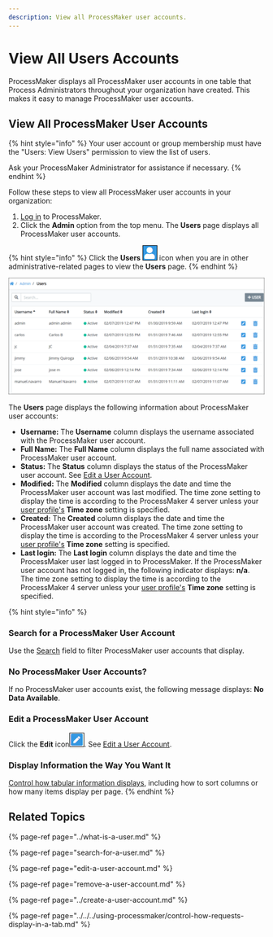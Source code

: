 ```yaml
---
description: View all ProcessMaker user accounts.
---
```


# View All Users Accounts

ProcessMaker displays all ProcessMaker user accounts in one table that Process Administrators throughout your organization have created. This makes it easy to manage ProcessMaker user accounts.

## View All ProcessMaker User Accounts <a id="view-all-scripts"></a>

{% hint style="info" %}
Your user account or group membership must have the "Users: View Users" permission to view the list of users.

Ask your ProcessMaker Administrator for assistance if necessary.
{% endhint %}

Follow these steps to view all ProcessMaker user accounts in your organization:

1. [Log in](../../../using-processmaker/log-in.md#log-in) to ProcessMaker.
2. Click the **Admin** option from the top menu. The **Users** page displays all ProcessMaker user accounts.

{% hint style="info" %}
Click the **Users** ![](../../../.gitbook/assets/users-icon-admin.png) icon when you are in other administrative-related pages to view the **Users** page.
{% endhint %}

![&quot;Users&quot; page displays all users in your organization](../../../.gitbook/assets/users-page-admin%20%281%29.png)

The **Users** page displays the following information about ProcessMaker user accounts:

* **Username:** The **Username** column displays the username associated with the ProcessMaker user account.
* **Full Name:** The **Full Name** column displays the full name associated with ProcessMaker user account.
* **Status:** The **Status** column displays the status of the ProcessMaker user account. See [Edit a User Account](edit-a-user-account.md).
* **Modified:** The **Modified** column displays the date and time the ProcessMaker user account was last modified. The time zone setting to display the time is according to the ProcessMaker 4 server unless your [user profile's](../../../using-processmaker/profile-settings.md#change-your-profile-settings) **Time zone** setting is specified.
* **Created:** The **Created** column displays the date and time the ProcessMaker user account was created. The time zone setting to display the time is according to the ProcessMaker 4 server unless your [user profile's](../../../using-processmaker/profile-settings.md#change-your-profile-settings) **Time zone** setting is specified.
* **Last login:** The **Last login** column displays the date and time the ProcessMaker user last logged in to ProcessMaker. If the ProcessMaker user account has not logged in, the following indicator displays: **n/a**. The time zone setting to display the time is according to the ProcessMaker 4 server unless your [user profile's](../../../using-processmaker/profile-settings.md#change-your-profile-settings) **Time zone** setting is specified.

{% hint style="info" %}
### Search for a ProcessMaker User Account

Use the [Search](search-for-a-user.md#search-for-a-processmaker-user-account) field to filter ProcessMaker user accounts that display.

### No ProcessMaker User Accounts?

If no ProcessMaker user accounts exist, the following message displays: **No Data Available**.

### Edit a ProcessMaker User Account

Click the **Edit** icon![](../../../.gitbook/assets/edit-icon.png). See [Edit a User Account](edit-a-user-account.md#edit-a-processmaker-user-account).

### Display Information the Way You Want It

[Control how tabular information displays](../../../using-processmaker/control-how-requests-display-in-a-tab.md), including how to sort columns or how many items display per page.
{% endhint %}

## Related Topics

{% page-ref page="../what-is-a-user.md" %}

{% page-ref page="search-for-a-user.md" %}

{% page-ref page="edit-a-user-account.md" %}

{% page-ref page="remove-a-user-account.md" %}

{% page-ref page="../create-a-user-account.md" %}

{% page-ref page="../../../using-processmaker/control-how-requests-display-in-a-tab.md" %}

